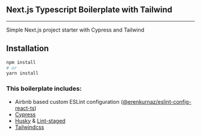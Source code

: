 ## Next.js Typescript Boilerplate with Tailwind
___
Simple Next.js project starter with Cypress and Tailwind

## Installation

```bash
npm install
# or
yarn install
```

### This boilerplate includes:
* Airbnb based custom ESLint configuration ([@erenkurnaz/eslint-config-react-ts](https://github.com/erenkurnaz/eslint-config-react-ts))
* [Cypress](https://github.com/cypress-io/cypress)
* [Husky](https://github.com/typicode/husky) & [Lint-staged](https://github.com/okonet/lint-staged)
* [Tailwindcss](https://tailwindcss.com)